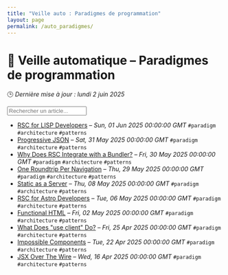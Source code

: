 ```yaml
---
title: "Veille auto : Paradigmes de programmation"
layout: page
permalink: /auto_paradigmes/
---
```


# 🧠 Veille automatique – Paradigmes de programmation

🕒 *Dernière mise à jour : lundi 2 juin 2025*

<div class="search-container">
  <input type="text" id="article-search" placeholder="Rechercher un article...">
  <div class="tag-filters" id="tag-filters">
    <!-- Les filtres par tag seront générés dynamiquement -->
  </div>
</div>

- <span data-article='{"title":"RSC for LISP Developers","link":"https://overreacted.io/rsc-for-lisp-developers/","date":"Sun, 01 Jun 2025 00:00:00 GMT","tags":["paradigm","architecture","patterns"]}'>[RSC for LISP Developers](https://overreacted.io/rsc-for-lisp-developers/) – *Sun, 01 Jun 2025 00:00:00 GMT* `#paradigm` `#architecture` `#patterns`</span>
- <span data-article='{"title":"Progressive JSON","link":"https://overreacted.io/progressive-json/","date":"Sat, 31 May 2025 00:00:00 GMT","tags":["paradigm","architecture","patterns"]}'>[Progressive JSON](https://overreacted.io/progressive-json/) – *Sat, 31 May 2025 00:00:00 GMT* `#paradigm` `#architecture` `#patterns`</span>
- <span data-article='{"title":"Why Does RSC Integrate with a Bundler?","link":"https://overreacted.io/why-does-rsc-integrate-with-a-bundler/","date":"Fri, 30 May 2025 00:00:00 GMT","tags":["paradigm","architecture","patterns"]}'>[Why Does RSC Integrate with a Bundler?](https://overreacted.io/why-does-rsc-integrate-with-a-bundler/) – *Fri, 30 May 2025 00:00:00 GMT* `#paradigm` `#architecture` `#patterns`</span>
- <span data-article='{"title":"One Roundtrip Per Navigation","link":"https://overreacted.io/one-roundtrip-per-navigation/","date":"Thu, 29 May 2025 00:00:00 GMT","tags":["paradigm","architecture","patterns"]}'>[One Roundtrip Per Navigation](https://overreacted.io/one-roundtrip-per-navigation/) – *Thu, 29 May 2025 00:00:00 GMT* `#paradigm` `#architecture` `#patterns`</span>
- <span data-article='{"title":"Static as a Server","link":"https://overreacted.io/static-as-a-server/","date":"Thu, 08 May 2025 00:00:00 GMT","tags":["paradigm","architecture","patterns"]}'>[Static as a Server](https://overreacted.io/static-as-a-server/) – *Thu, 08 May 2025 00:00:00 GMT* `#paradigm` `#architecture` `#patterns`</span>
- <span data-article='{"title":"RSC for Astro Developers","link":"https://overreacted.io/rsc-for-astro-developers/","date":"Tue, 06 May 2025 00:00:00 GMT","tags":["paradigm","architecture","patterns"]}'>[RSC for Astro Developers](https://overreacted.io/rsc-for-astro-developers/) – *Tue, 06 May 2025 00:00:00 GMT* `#paradigm` `#architecture` `#patterns`</span>
- <span data-article='{"title":"Functional HTML","link":"https://overreacted.io/functional-html/","date":"Fri, 02 May 2025 00:00:00 GMT","tags":["paradigm","architecture","patterns"]}'>[Functional HTML](https://overreacted.io/functional-html/) – *Fri, 02 May 2025 00:00:00 GMT* `#paradigm` `#architecture` `#patterns`</span>
- <span data-article='{"title":"What Does \"use client\" Do?","link":"https://overreacted.io/what-does-use-client-do/","date":"Fri, 25 Apr 2025 00:00:00 GMT","tags":["paradigm","architecture","patterns"]}'>[What Does "use client" Do?](https://overreacted.io/what-does-use-client-do/) – *Fri, 25 Apr 2025 00:00:00 GMT* `#paradigm` `#architecture` `#patterns`</span>
- <span data-article='{"title":"Impossible Components","link":"https://overreacted.io/impossible-components/","date":"Tue, 22 Apr 2025 00:00:00 GMT","tags":["paradigm","architecture","patterns"]}'>[Impossible Components](https://overreacted.io/impossible-components/) – *Tue, 22 Apr 2025 00:00:00 GMT* `#paradigm` `#architecture` `#patterns`</span>
- <span data-article='{"title":"JSX Over The Wire","link":"https://overreacted.io/jsx-over-the-wire/","date":"Wed, 16 Apr 2025 00:00:00 GMT","tags":["paradigm","architecture","patterns"]}'>[JSX Over The Wire](https://overreacted.io/jsx-over-the-wire/) – *Wed, 16 Apr 2025 00:00:00 GMT* `#paradigm` `#architecture` `#patterns`</span>


<script>
document.addEventListener('DOMContentLoaded', function() {
  function filterArticles() {
    const input = document.getElementById('article-search');
    const filter = input.value.toLowerCase();
    const items = document.getElementsByTagName('li');
    
    for (let i = 0; i < items.length; i++) {
      const item = items[i];
      const text = item.textContent.toLowerCase();
      if (text.indexOf(filter) > -1) {
        item.style.display = "";
      } else {
        item.style.display = "none";
      }
    }
  }

  // Extraction de tous les tags présents dans les articles
  const tagElements = document.querySelectorAll('code');
  const tags = new Set();
  
  tagElements.forEach(el => {
    if (el.textContent.startsWith('#')) {
      tags.add(el.textContent.substring(1));
    }
  });
  
  // Génération des filtres par tag
  const tagFiltersContainer = document.getElementById('tag-filters');
  if (tagFiltersContainer) {
    tags.forEach(tag => {
      const tagBtn = document.createElement('button');
      tagBtn.className = 'tag-filter-btn';
      tagBtn.textContent = '#' + tag;
      tagBtn.onclick = function() {
        document.getElementById('article-search').value = tag;
        filterArticles();
      };
      tagFiltersContainer.appendChild(tagBtn);
    });
  }
  
  // Attacher l'événement de filtrage au champ de recherche
  const searchInput = document.getElementById('article-search');
  if (searchInput) {
    searchInput.addEventListener('input', filterArticles);
  }
});
</script>